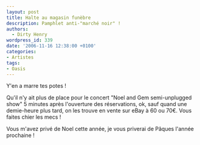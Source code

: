 ```yaml
---
layout: post
title: Halte au magasin funèbre
description: Pamphlet anti-"marché noir" !
authors:
  - Dirty Henry
wordpress_id: 339
date: '2006-11-16 12:38:00 +0100'
categories:
- Artistes
tags:
- Oasis
---
```

Y'en a marre tes potes ! 

Qu'il n'y ait plus de place pour le concert "Noel and Gem semi-unplugged show" 5 minutes après l'ouverture des réservations, ok, sauf quand une demie-heure plus tard, on les trouve en vente sur eBay à 60 ou 70€. Vous faites chier les mecs !

Vous m'avez privé de Noel cette année, je vous priverai de Pâques l'année prochaine !
